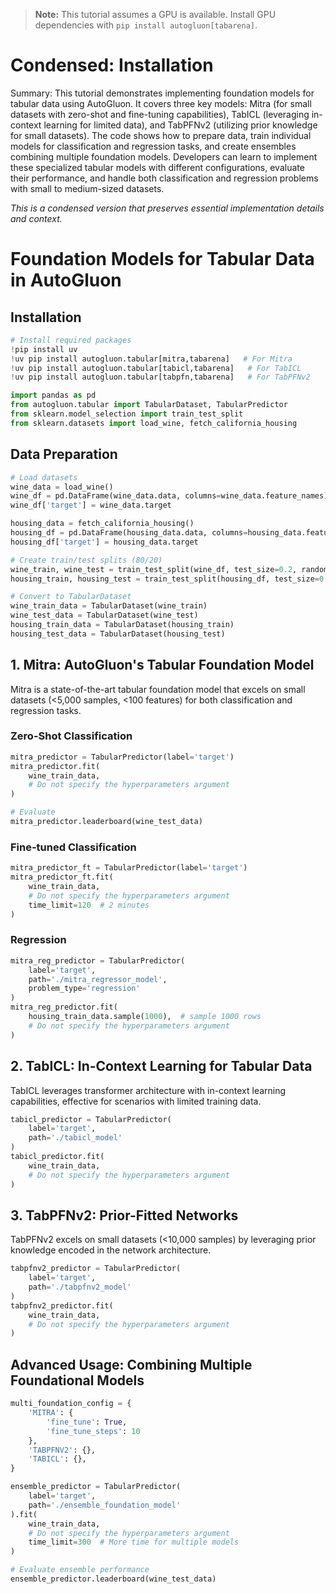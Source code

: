 > **Note:** This tutorial assumes a GPU is available. Install GPU dependencies with `pip install autogluon[tabarena]`.

# Condensed: Installation

Summary: This tutorial demonstrates implementing foundation models for tabular data using AutoGluon. It covers three key models: Mitra (for small datasets with zero-shot and fine-tuning capabilities), TabICL (leveraging in-context learning for limited data), and TabPFNv2 (utilizing prior knowledge for small datasets). The code shows how to prepare data, train individual models for classification and regression tasks, and create ensembles combining multiple foundation models. Developers can learn to implement these specialized tabular models with different configurations, evaluate their performance, and handle both classification and regression problems with small to medium-sized datasets.

*This is a condensed version that preserves essential implementation details and context.*

# Foundation Models for Tabular Data in AutoGluon

## Installation

```python
# Install required packages
!pip install uv
!uv pip install autogluon.tabular[mitra,tabarena]   # For Mitra
!uv pip install autogluon.tabular[tabicl,tabarena]   # For TabICL
!uv pip install autogluon.tabular[tabpfn,tabarena]   # For TabPFNv2

import pandas as pd
from autogluon.tabular import TabularDataset, TabularPredictor
from sklearn.model_selection import train_test_split
from sklearn.datasets import load_wine, fetch_california_housing
```

## Data Preparation

```python
# Load datasets
wine_data = load_wine()
wine_df = pd.DataFrame(wine_data.data, columns=wine_data.feature_names)
wine_df['target'] = wine_data.target

housing_data = fetch_california_housing()
housing_df = pd.DataFrame(housing_data.data, columns=housing_data.feature_names)
housing_df['target'] = housing_data.target

# Create train/test splits (80/20)
wine_train, wine_test = train_test_split(wine_df, test_size=0.2, random_state=42, stratify=wine_df['target'])
housing_train, housing_test = train_test_split(housing_df, test_size=0.2, random_state=42)

# Convert to TabularDataset
wine_train_data = TabularDataset(wine_train)
wine_test_data = TabularDataset(wine_test)
housing_train_data = TabularDataset(housing_train)
housing_test_data = TabularDataset(housing_test)
```

## 1. Mitra: AutoGluon's Tabular Foundation Model

Mitra is a state-of-the-art tabular foundation model that excels on small datasets (<5,000 samples, <100 features) for both classification and regression tasks.

### Zero-Shot Classification

```python
mitra_predictor = TabularPredictor(label='target')
mitra_predictor.fit(
    wine_train_data,
    # Do not specify the hyperparameters argument
)

# Evaluate
mitra_predictor.leaderboard(wine_test_data)
```

### Fine-tuned Classification

```python
mitra_predictor_ft = TabularPredictor(label='target')
mitra_predictor_ft.fit(
    wine_train_data,
    # Do not specify the hyperparameters argument
    time_limit=120  # 2 minutes
)
```

### Regression

```python
mitra_reg_predictor = TabularPredictor(
    label='target',
    path='./mitra_regressor_model',
    problem_type='regression'
)
mitra_reg_predictor.fit(
    housing_train_data.sample(1000),  # sample 1000 rows
    # Do not specify the hyperparameters argument
)
```

## 2. TabICL: In-Context Learning for Tabular Data

TabICL leverages transformer architecture with in-context learning capabilities, effective for scenarios with limited training data.

```python
tabicl_predictor = TabularPredictor(
    label='target',
    path='./tabicl_model'
)
tabicl_predictor.fit(
    wine_train_data,
    # Do not specify the hyperparameters argument
)
```

## 3. TabPFNv2: Prior-Fitted Networks

TabPFNv2 excels on small datasets (<10,000 samples) by leveraging prior knowledge encoded in the network architecture.

```python
tabpfnv2_predictor = TabularPredictor(
    label='target',
    path='./tabpfnv2_model'
)
tabpfnv2_predictor.fit(
    wine_train_data,
    # Do not specify the hyperparameters argument
)
```

## Advanced Usage: Combining Multiple Foundational Models

```python
multi_foundation_config = {
    'MITRA': {
        'fine_tune': True,
        'fine_tune_steps': 10
    },
    'TABPFNV2': {},
    'TABICL': {},
}

ensemble_predictor = TabularPredictor(
    label='target',
    path='./ensemble_foundation_model'
).fit(
    wine_train_data,
    # Do not specify the hyperparameters argument
    time_limit=300  # More time for multiple models
)

# Evaluate ensemble performance
ensemble_predictor.leaderboard(wine_test_data)
```
